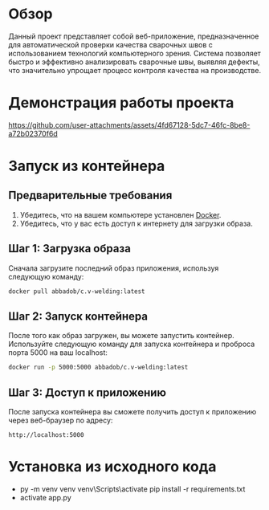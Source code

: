 # Обзор

Данный проект представляет собой веб-приложение, предназначенное для автоматической проверки качества сварочных швов с использованием технологий компьютерного зрения. Система позволяет быстро и эффективно анализировать сварочные швы, выявляя дефекты, что значительно упрощает процесс контроля качества на производстве.

# Демонстрация работы проекта 
https://github.com/user-attachments/assets/4fd67128-5dc7-46fc-8be8-a72b02370f6d

# Запуск из контейнера
## Предварительные требования

1. Убедитесь, что на вашем компьютере установлен [Docker](https://docs.docker.com/get-docker/).
2. Убедитесь, что у вас есть доступ к интернету для загрузки образа.

## Шаг 1: Загрузка образа

Сначала загрузите последний образ приложения, используя следующую команду:

```bash
docker pull abbadob/c.v-welding:latest
```

## Шаг 2: Запуск контейнера

После того как образ загружен, вы можете запустить контейнер. Используйте следующую команду для запуска контейнера и проброса порта 5000 на ваш localhost:

```bash
docker run -p 5000:5000 abbadob/c.v-welding:latest
```

## Шаг 3: Доступ к приложению

После запуска контейнера вы сможете получить доступ к приложению через веб-браузер по адресу:

```
http://localhost:5000
```

# Установка из исходного кода

- py -m venv venv
venv\Scripts\activate
pip install -r requirements.txt
- activate app.py
